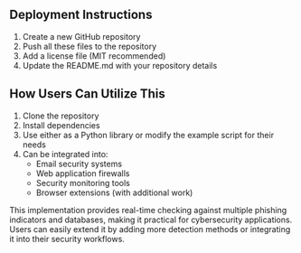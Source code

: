 
## Deployment Instructions

1. Create a new GitHub repository
2. Push all these files to the repository
3. Add a license file (MIT recommended)
4. Update the README.md with your repository details

## How Users Can Utilize This

1. Clone the repository
2. Install dependencies
3. Use either as a Python library or modify the example script for their needs
4. Can be integrated into:
   - Email security systems
   - Web application firewalls
   - Security monitoring tools
   - Browser extensions (with additional work)

This implementation provides real-time checking against multiple phishing indicators and databases, making it practical for cybersecurity applications. Users can easily extend it by adding more detection methods or integrating it into their security workflows.
